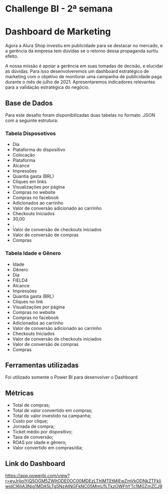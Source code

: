 # Challenge BI - 2ª semana

<H1>Dashboard de Marketing</H1>

Agora a Alura Shop investiu em publicidade para se destacar no mercado, e a gerência da empresa tem dúvidas se o retorno dessa propaganda surtiu efeito.

A nossa missão é apoiar a gerência em suas tomadas de decisão, e elucidar as dúvidas. Para isso desenvolveremos um dashboard estratégico de marketing com o objetivo de monitorar uma campanha de publicidade paga durante o mês de julho de 2021. Apresentaremos indicadores relevantes para a validação estratégica do negócio.


<h2>Base de Dados</h2>

Para este desafio foram disponibilizadas duas tabelas no formato .JSON com a seguinte estrutura:


<h3>Tabela Disposotivos</h3>
<ul>
  <li>Dia</li>
  <li>Plataforma do dispositivo</li>
  <li>Colocação</li>
  <li>Plataforma</li>
  <li>Alcance</li>
  <li>Impressões</li>
  <li>Quantia gasta (BRL)</li>
  <li>Cliques em links</li>
  <li>Visualizações por página</li>
  <li>Compras no website</li>
  <li>Compras no facebook</li>
  <li>Adicionados ao carrinho</li>
  <li>Valor de conversão adicionado ao carrinho</li>
  <li>Checkouts Iniciados</li> <li>30,00<li>,
  <li>Valor de conversão de checkouts iniciados</li>
  <li>Valor de conversão de compras</li>
  <li>Compras</li>
</ul>

<h3>Tabela Idade e Gênero</h3>
<ul>
  <li>Idade</li>
  <li>Gênero</li>
  <li>Dia</li>
  <li>FIELD4</li>
  <li>Alcance</li>
  <li>Impressões</li>
  <li>Quantia gasta (BRL)</li>
  <li>Cliques no link</li>
  <li>Visualizações por página</li>
  <li>Compras no website</li>
  <li>Compras no facebook</li>
  <li>Adicionados ao carrinho</li>
  <li>Valor de conversão adicionado ao carrinho</li>
  <li>Checkouts Iniciados</li>
  <li>Valor de conversão de checkouts iniciados</li>
  <li>Valor de conversão de compras</li>
  <li>Compras</li>
</ul>

<h2>Ferramentas utilizadas</h2>

Foi utilizado somente o Power BI para desenvolver o Dashboard

<h2>Métricas</h2>
<ul>
  <li>Total de compras;</li>
  <li>Total de valor convertido em compras;</li>
  <li>Total do valor investido na campanha;</li>
  <li>Custo por clique;</li>
  <li>Jornada de compra;</li>
  <li>Ticket médio por dispositivo;</li>
  <li>Taxa de conversão;</li>
  <li>ROAS por idade e gênero;</li>
  <li>Valor convertido em compras/dia;</li>
</ul>

<h2>Link do Dashboard</h2>

https://app.powerbi.com/view?r=eyJrIjoiYjQ5OGM5ZWItODE0OC00MDEzLThlMTEtMjEwZmVkODNkZTFkIiwidCI6IjA3Njg1MDA5LTg5NzAtNGFkNC05MmU1LTkzOWFhYTc1MGZmZCJ9
